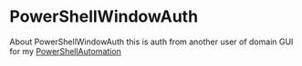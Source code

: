 # PowerShellWindowAuth

About
PowerShellWindowAuth this is auth from another user of domain GUI for my [PowerShellAutomation](https://github.com/GoMenXGames/PowerShellAutomation)
